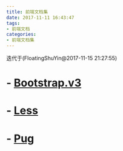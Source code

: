```yaml
---
title: 前端文档集
date: 2017-11-11 16:43:47
tags:
- 前端文档
categories:
- 前端文档集
---
```


迭代于(FloatingShuYin@2017-11-15 21:27:55)

# - [Bootstrap.v3][Bootstrap]
# - [Less][Less]
# - [Pug][Pug]


[Bootstrap]: <http://v3.bootcss.com/getting-started/> (Bootstrap中文网)
[Less]: <http://www.lessc.cn/index.htm> (Less中文网)
[Pug]: <https://pug.bootcss.com/api/getting-started.html> (Pug中文文档)
